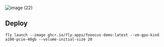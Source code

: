 ![image (22)](https://github.com/fly-apps/fooocus-demo/assets/3727384/5f1e3d5a-dcf1-4e6e-9b51-5c1f6aca57d4)

## Deploy

```
fly launch --image ghcr.io/fly-apps/fooocus-demo:latest --vm-gpu-kind a100-pcie-40gb --volume-initial-size 20
```
